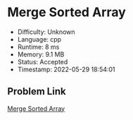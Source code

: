 # Merge Sorted Array

- Difficulty: Unknown
- Language: cpp
- Runtime: 8 ms
- Memory: 9.1 MB
- Status: Accepted
- Timestamp: 2022-05-29 18:54:01

## Problem Link
[Merge Sorted Array](https://leetcode.com/problems/merge-sorted-array)

